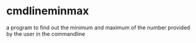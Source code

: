# cmdlineminmax
a program to find out the minimum and maximum of the number provided by the user in the commandline
